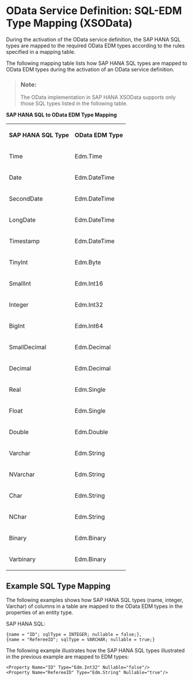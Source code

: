 <!-- loiodb41333d80e7490087224e9d6a0ca9b5 -->

# OData Service Definition: SQL-EDM Type Mapping \(XSOData\)

During the activation of the OData service definition, the SAP HANA SQL types are mapped to the required OData EDM types according to the rules specified in a mapping table.



The following mapping table lists how SAP HANA SQL types are mapped to OData EDM types during the activation of an OData service definition.

> ### Note:  
> The OData implementation in SAP HANA XSOData supports only those SQL types listed in the following table.

**SAP HANA SQL to OData EDM Type Mapping**


<table>
<tr>
<th valign="top">

SAP HANA SQL Type



</th>
<th valign="top">

OData EDM Type



</th>
</tr>
<tr>
<td valign="top">

Time



</td>
<td valign="top">

Edm.Time



</td>
</tr>
<tr>
<td valign="top">

Date



</td>
<td valign="top">

Edm.DateTime



</td>
</tr>
<tr>
<td valign="top">

SecondDate



</td>
<td valign="top">

Edm.DateTime



</td>
</tr>
<tr>
<td valign="top">

LongDate



</td>
<td valign="top">

Edm.DateTime



</td>
</tr>
<tr>
<td valign="top">

Timestamp



</td>
<td valign="top">

Edm.DateTime



</td>
</tr>
<tr>
<td valign="top">

TinyInt



</td>
<td valign="top">

Edm.Byte



</td>
</tr>
<tr>
<td valign="top">

SmallInt



</td>
<td valign="top">

Edm.Int16



</td>
</tr>
<tr>
<td valign="top">

Integer



</td>
<td valign="top">

Edm.Int32



</td>
</tr>
<tr>
<td valign="top">

BigInt



</td>
<td valign="top">

Edm.Int64



</td>
</tr>
<tr>
<td valign="top">

SmallDecimal



</td>
<td valign="top">

Edm.Decimal



</td>
</tr>
<tr>
<td valign="top">

Decimal



</td>
<td valign="top">

Edm.Decimal



</td>
</tr>
<tr>
<td valign="top">

Real



</td>
<td valign="top">

Edm.Single



</td>
</tr>
<tr>
<td valign="top">

Float



</td>
<td valign="top">

Edm.Single



</td>
</tr>
<tr>
<td valign="top">

Double



</td>
<td valign="top">

Edm.Double



</td>
</tr>
<tr>
<td valign="top">

Varchar



</td>
<td valign="top">

Edm.String



</td>
</tr>
<tr>
<td valign="top">

NVarchar



</td>
<td valign="top">

Edm.String



</td>
</tr>
<tr>
<td valign="top">

Char



</td>
<td valign="top">

Edm.String



</td>
</tr>
<tr>
<td valign="top">

NChar



</td>
<td valign="top">

Edm.String



</td>
</tr>
<tr>
<td valign="top">

Binary



</td>
<td valign="top">

Edm.Binary



</td>
</tr>
<tr>
<td valign="top">

Varbinary



</td>
<td valign="top">

Edm.Binary



</td>
</tr>
</table>



## Example SQL Type Mapping

The following examples shows how SAP HANA SQL types \(name, integer, Varchar\) of columns in a table are mapped to the OData EDM types in the properties of an entity type.

SAP HANA SQL:

```
{name = "ID"; sqlType = INTEGER; nullable = false;},
{name = "RefereeID"; sqlType = VARCHAR; nullable = true;}

```

The following example illustrates how the SAP HANA SQL types illustrated in the previous example are mapped to EDM types:

```
<Property Name="ID" Type="Edm.Int32" Nullable="false"/>
<Property Name="RefereeID" Type="Edm.String" Nullable="true"/>

```

